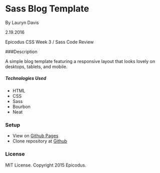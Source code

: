 # Sass Blog Template 

By Lauryn Davis 

2.19.2016

Epicodus CSS Week 3 / Sass Code Review 

###Description

 A simple blog template featuring a responsive layout that looks lovely on desktops, tablets, and mobile.

##### Technologies Used

* HTML
* CSS
* Sass
* Bourbon
* Neat

### Setup

* View on [Github Pages](http://lryndavis.github.io/blog_template)
* Clone repository at [Github](https://github.com/lryndavis/blog_template.git)

### License
MIT License. Copyright 2015 Epicodus.
